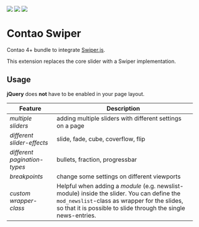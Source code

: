 [![](https://img.shields.io/maintenance/yes/2020.svg)](https://github.com/fritzmg/contao-swiper)
[![](https://img.shields.io/packagist/v/fritzmg/contao-swiper.svg)](https://packagist.org/packages/fritzmg/contao-swiper)
[![](https://img.shields.io/packagist/dt/fritzmg/contao-swiper.svg)](https://packagist.org/packages/fritzmg/contao-swiper)

Contao Swiper
=====================

Contao 4+ bundle to integrate [Swiper.js](http://idangero.us/swiper/).

This extension replaces the core slider with a Swiper implementation.

## Usage

__jQuery__ does **not** have to be enabled in your page layout.

| Feature | Description |
|----|----|
| *multiple sliders* | adding multiple sliders with different settings on a page |
| *different slider-effects* | slide, fade, cube, coverflow, flip |
| *different pagination-types* | bullets, fraction, progressbar |
| *breakpoints* | change some settings on different viewports |
| *custom wrapper-class* | Helpful when adding a *module* (e.g. newslist-module) inside the slider. You can define the `mod_newslist`-class as wrapper for the slides, so that it is possible to slide through the single news-entries. |

